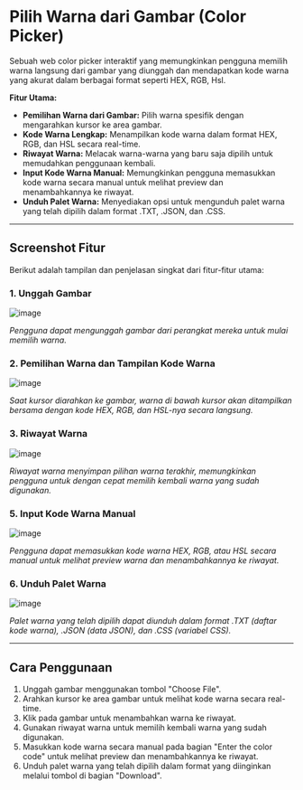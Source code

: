 # Pilih Warna dari Gambar (Color Picker)

Sebuah web color picker interaktif yang memungkinkan pengguna memilih warna langsung dari gambar yang diunggah dan mendapatkan kode warna yang akurat dalam berbagai format seperti HEX, RGB, Hsl.

**Fitur Utama:**

* **Pemilihan Warna dari Gambar:** Pilih warna spesifik dengan mengarahkan kursor ke area gambar.
* **Kode Warna Lengkap:** Menampilkan kode warna dalam format HEX, RGB, dan HSL secara real-time.
* **Riwayat Warna:** Melacak warna-warna yang baru saja dipilih untuk memudahkan penggunaan kembali.
* **Input Kode Warna Manual:** Memungkinkan pengguna memasukkan kode warna secara manual untuk melihat preview dan menambahkannya ke riwayat.
* **Unduh Palet Warna:** Menyediakan opsi untuk mengunduh palet warna yang telah dipilih dalam format .TXT, .JSON, dan .CSS.

---

## Screenshot Fitur

Berikut adalah tampilan dan penjelasan singkat dari fitur-fitur utama:

### 1. Unggah Gambar

![image](https://github.com/user-attachments/assets/8af67c3c-694e-49dd-9e3c-f9aba3ea3fbf)

*Pengguna dapat mengunggah gambar dari perangkat mereka untuk mulai memilih warna.*

### 2. Pemilihan Warna dan Tampilan Kode Warna

![image](https://github.com/user-attachments/assets/592731b7-bd75-4757-81a1-6bb65ac31b16)

*Saat kursor diarahkan ke gambar, warna di bawah kursor akan ditampilkan bersama dengan kode HEX, RGB, dan HSL-nya secara langsung.*

### 3. Riwayat Warna

![image](https://github.com/user-attachments/assets/5e5e5631-6c35-4cd2-8aae-f5a55f8afe59)

*Riwayat warna menyimpan pilihan warna terakhir, memungkinkan pengguna untuk dengan cepat memilih kembali warna yang sudah digunakan.*

### 5. Input Kode Warna Manual

![image](https://github.com/user-attachments/assets/02f9daf3-f3a7-45cc-a680-772d2816e8e2)

*Pengguna dapat memasukkan kode warna HEX, RGB, atau HSL secara manual untuk melihat preview warna dan menambahkannya ke riwayat.*

### 6. Unduh Palet Warna

![image](https://github.com/user-attachments/assets/3318cd63-f71f-4e30-9e23-575ce7e7497f)

*Palet warna yang telah dipilih dapat diunduh dalam format .TXT (daftar kode warna), .JSON (data JSON), dan .CSS (variabel CSS).*

---

## Cara Penggunaan

1.  Unggah gambar menggunakan tombol "Choose File".
2.  Arahkan kursor ke area gambar untuk melihat kode warna secara real-time.
3.  Klik pada gambar untuk menambahkan warna ke riwayat.
4.  Gunakan riwayat warna untuk memilih kembali warna yang sudah digunakan.
5.  Masukkan kode warna secara manual pada bagian "Enter the color code" untuk melihat preview dan menambahkannya ke riwayat.
6.  Unduh palet warna yang telah dipilih dalam format yang diinginkan melalui tombol di bagian "Download".
